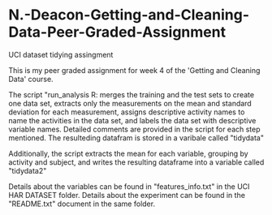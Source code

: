 # N.-Deacon-Getting-and-Cleaning-Data-Peer-Graded-Assignment
UCI dataset tidying assingment

This is my peer graded assignment for week 4 of the 'Getting and Cleaning Data' course.

The script "run_analysis R: merges the training and the test sets to create one data set, 
extracts only the measurements on the mean and standard deviation for each measurement,
assigns descriptive activity names to name the activities in the data set, and
labels the data set with descriptive variable names. Detailed comments are provided in the script 
for each step mentioned. The resulteding datafram is stored in a varibale called "tidydata"

Additionally, the script extracts the mean for each variable, grouping by activity and subject, and writes the
resulting dataframe into a variable called "tidydata2"

Details about the variables can be found in "features_info.txt" in the UCI HAR DATASET folder. 
Details about the experiment can be found in the "README.txt" document in the same folder.

